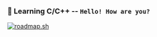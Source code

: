 ### 🚀 Learning C/C++  -- `Hello! How are you?` 

[![roadmap.sh](https://roadmap.sh/card/wide/68248ea62755c70244fdcc1c?variant=light&roadmaps=cpp%2Ccomputer-science%2Cgit-github)](https://roadmap.sh)

<!--

**TalhaAhmedCho/TalhaAhmedCho** is a ✨ _special_ ✨ repository because its `README.md` (this file) appears on your GitHub profile.

Here are some ideas to get you started:

- 🔭 I’m currently working on ...
- 🌱 I’m currently learning ...
- 👯 I’m looking to collaborate on ...
- 🤔 I’m looking for help with ...
- 💬 Ask me about ...
- 📫 How to reach me: ...
- 😄 Pronouns: ...
- ⚡ Fun fact: ...
-->


